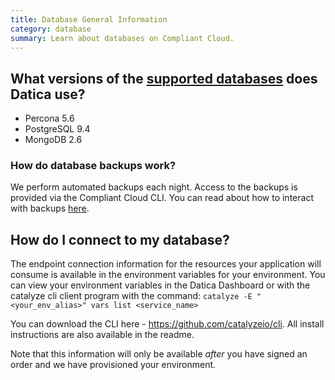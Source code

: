 ```yaml
---
title: Database General Information
category: database
summary: Learn about databases on Compliant Cloud.
---
```


## What versions of the [supported databases](/compliant-cloud/articles/supported-databases/) does Datica use?

- Percona 5.6
- PostgreSQL 9.4
- MongoDB 2.6

### How do database backups work?

We perform automated backups each night. Access to the backups is provided via the Compliant Cloud CLI. You can read about how to interact with backups [here](../cli-database-backup).

## How do I connect to my database?

The endpoint connection information for the resources your application will consume is available in the environment variables for your environment.  You can view your environment variables in the Datica Dashboard or with the catalyze cli client program with the command:  `catalyze -E "<your_env_alias>" vars list <service_name>`

You can download the CLI here - https://github.com/catalyzeio/cli. All  install instructions are also available in the readme.

Note that this information will only be available *after* you have signed an order and we have provisioned your environment.
